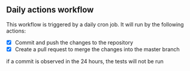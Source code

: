 ## Daily actions workflow

This workflow is triggered by a daily cron job. It will run by the following actions:
- [x] Commit and push the changes to the repository
- [x] Create a pull request to merge the changes into the master branch

if a commit is observed in the 24 hours, the tests will not be run
